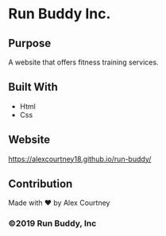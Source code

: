 # Run Buddy Inc.

## Purpose
A website that offers fitness training services.


## Built With
* Html
* Css


## Website
https://alexcourtney18.github.io/run-buddy/


## Contribution
Made with ❤️ by Alex Courtney


### ©️2019 Run Buddy, Inc 
